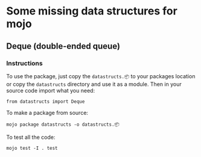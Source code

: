 # Some missing data structures for mojo
## Deque (double-ended queue)

### Instructions

To use the package, just copy the `datastructs.📦` to your packages location or copy the `datastructs` directory and use it as a module. Then in your source code import what you need:
```mojo
from datastructs import Deque
```

To make a package from source:
```
mojo package datastructs -o datastructs.📦
```

To test all the code:
```
mojo test -I . test
```
